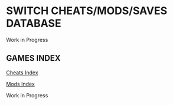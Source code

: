 # SWITCH CHEATS/MODS/SAVES DATABASE 

Work in Progress

## GAMES INDEX

[Cheats Index](Cheats.md)

[Mods Index](Mods.md)

Work in Progress
